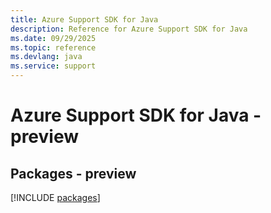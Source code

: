 ```yaml
---
title: Azure Support SDK for Java
description: Reference for Azure Support SDK for Java
ms.date: 09/29/2025
ms.topic: reference
ms.devlang: java
ms.service: support
---
```

# Azure Support SDK for Java - preview
## Packages - preview
[!INCLUDE [packages](support-index.md)]